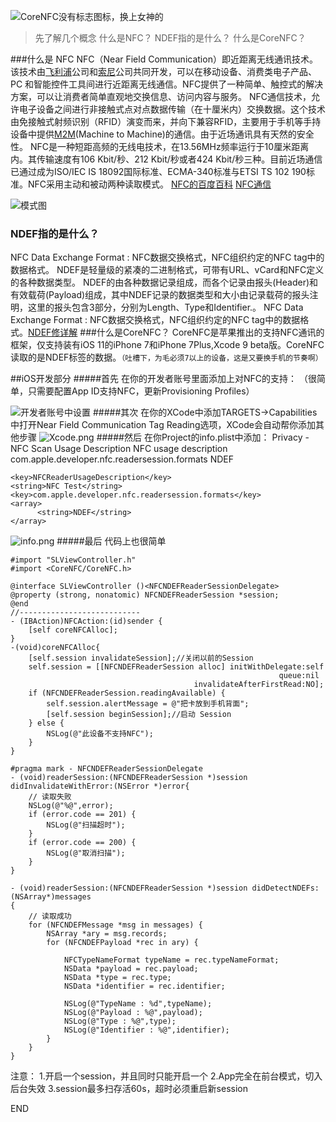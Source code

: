 
![CoreNFC没有标志图标，换上女神的](http://upload-images.jianshu.io/upload_images/304454-0d6684d257a40a10.jpeg?imageMogr2/auto-orient/strip%7CimageView2/2/w/1240)
>先了解几个概念
什么是NFC？
NDEF指的是什么？
什么是CoreNFC？

###什么是 NFC
NFC（Near Field Communication）即近距离无线通讯技术。该技术由[飞利浦](http://product.cnmo.com/pro_sub_manu/sub_57_manu_159_1.shtml)公司和[索尼](http://product.cnmo.com/pro_sub_manu/sub_57_manu_32831_1.shtml)公司共同开发，可以在移动设备、消费类电子产品、PC 和智能控件工具间进行近距离无线通信。NFC提供了一种简单、触控式的解决方案，可以让消费者简单直观地交换信息、访问内容与服务。
NFC通信技术，允许电子设备之间进行非接触式点对点数据传输（在十厘米内）交换数据。这个技术由免接触式射频识别（RFID）演变而来，并向下兼容RFID，主要用于手机等手持设备中提供[M2M](http://product.cnmo.com/cell_phone/index1622204.shtml)(Machine to Machine)的通信。由于近场通讯具有天然的安全性。
NFC是一种短距高频的无线电技术，在13.56MHz频率运行于10厘米距离内。其传输速度有106 Kbit/秒、212 Kbit/秒或者424 Kbit/秒三种。目前近场通信已通过成为ISO/IEC IS 18092国际标准、ECMA-340标准与ETSI TS 102 190标准。NFC采用主动和被动两种读取模式。
[NFC的百度百科](https://baike.baidu.com/item/nfc/5684?fr=aladdin)
[NFC通信](http://blog.csdn.net/eager7/article/details/8525659)

![模式图](http://upload-images.jianshu.io/upload_images/304454-549567464a4f0f70.jpg?imageMogr2/auto-orient/strip%7CimageView2/2/w/1240)

### NDEF指的是什么？
NFC Data Exchange Format : NFC数据交换格式，NFC组织约定的NFC tag中的数据格式。
NDEF是轻量级的紧凑的二进制格式，可带有URL、vCard和NFC定义的各种数据类型。
NDEF的由各种数据记录组成，而各个记录由报头(Header)和有效载荷(Payload)组成，其中NDEF记录的数据类型和大小由记录载荷的报头注明，这里的报头包含3部分，分别为Length、Type和Identifier.。
NFC Data Exchange Format : NFC数据交换格式，NFC组织约定的NFC tag中的数据格式。[NDEF修详解](http://blog.csdn.net/vampire_armand/article/details/39372953)
###什么是CoreNFC？
CoreNFC是苹果推出的支持NFC通讯的框架，仅支持装有iOS 11的iPhone 7和iPhone 7Plus,Xcode 9 beta版。CoreNFC读取的是NDEF标签的数据。`（吐槽下，为毛必须7以上的设备，这是又要换手机的节奏啊）`

##iOS开发部分
#####首先
在你的开发者账号里面添加上对NFC的支持：
（很简单，只需要配置App ID支持NFC，更新Provisioning Profiles）

![开发者账号中设置](http://upload-images.jianshu.io/upload_images/304454-aa18512e5844a6b6.png?imageMogr2/auto-orient/strip%7CimageView2/2/w/1240)
#####其次
在你的XCode中添加TARGETS->Capabilities中打开Near Field Communication Tag Reading选项，XCode会自动帮你添加其他步骤
![Xcode.png](http://upload-images.jianshu.io/upload_images/304454-39beed499efece34.png?imageMogr2/auto-orient/strip%7CimageView2/2/w/1240)
#####然后
在你Project的info.plist中添加：
Privacy - NFC Scan Usage Description
NFC usage description
com.apple.developer.nfc.readersession.formats
NDEF
```
<key>NFCReaderUsageDescription</key>
<string>NFC Test</string>
<key>com.apple.developer.nfc.readersession.formats</key>
<array>
      <string>NDEF</string>
</array>
```
![info.png](http://upload-images.jianshu.io/upload_images/304454-3ea5c91f8f7569ff.png?imageMogr2/auto-orient/strip%7CimageView2/2/w/1240)
#####最后
代码上也很简单
```
#import "SLViewController.h"
#import <CoreNFC/CoreNFC.h>

@interface SLViewController ()<NFCNDEFReaderSessionDelegate>
@property (strong, nonatomic) NFCNDEFReaderSession *session;
@end
//---------------------------
- (IBAction)NFCAction:(id)sender {
    [self coreNFCAlloc];
}
-(void)coreNFCAlloc{
    [self.session invalidateSession];//关闭以前的Session
    self.session = [[NFCNDEFReaderSession alloc] initWithDelegate:self
                                                            queue:nil
                                         invalidateAfterFirstRead:NO];
    if (NFCNDEFReaderSession.readingAvailable) {
        self.session.alertMessage = @"把卡放到手机背面";
        [self.session beginSession];//启动 Session
    } else {
        NSLog(@"此设备不支持NFC");
    }
}

#pragma mark - NFCNDEFReaderSessionDelegate
- (void)readerSession:(NFCNDEFReaderSession *)session didInvalidateWithError:(NSError *)error{
    // 读取失败
    NSLog(@"%@",error);
    if (error.code == 201) {
        NSLog(@"扫描超时");
    }
    if (error.code == 200) {
        NSLog(@"取消扫描");
    }
}

- (void)readerSession:(NFCNDEFReaderSession *)session didDetectNDEFs:(NSArray*)messages
{
    // 读取成功
    for (NFCNDEFMessage *msg in messages) {
        NSArray *ary = msg.records;
        for (NFCNDEFPayload *rec in ary) {
            
            NFCTypeNameFormat typeName = rec.typeNameFormat;
            NSData *payload = rec.payload;
            NSData *type = rec.type;
            NSData *identifier = rec.identifier;
            
            NSLog(@"TypeName : %d",typeName);
            NSLog(@"Payload : %@",payload);
            NSLog(@"Type : %@",type);
            NSLog(@"Identifier : %@",identifier);
        }
    }
}
```
注意：
1.开启一个session，并且同时只能开启一个
2.App完全在前台模式，切入后台失效
3.session最多扫存活60s，超时必须重启新session






END
